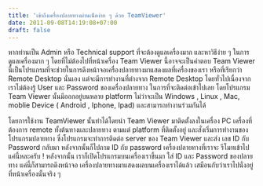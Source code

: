 ```yaml
---
title: 'เข้าถึงเครื่องปลายทางผ่านเน็ตง่าย ๆ ด้วย TeamViewer'
date: 2011-09-08T14:19:08+07:00
draft: false
---
```

หากท่านเป็น Admin หรือ Technical support ที่จะต้องดูแลเครื่องมาก และหาวิธีง่าย ๆ ในการดูแลเครื่องมาก ๆ โดยที่ไม่ต้องไปที่หน้าเครื่อง  Team Viewer นี้อาจจะเป็นคำตอบ
Team Viewer นี้เป็นโปรแกรมที่จะช่วยในการดึงหน้าจอเครื่องปลายทางมาแสดงผลที่เครื่องของเรา หรือที่เรียกว่า Remote Desktop นั่นเอง  แต่จะมีการทำงานที่ต่างจาก Remote Desktop โดยทั่วไปเนื่องจากเราไม่ต้องรู้ User และ Password ของเครื่องปลายทาง ในการที่จะติดต่อเข้าไปเลย โดยโปรแกรม Team Viewer นั้นมีออกอยู่บนหลาย platform ไม่ว่าจะเป็น Windows , Linux , Mac, moblie Device ( Android , Iphone, Ipad)  และสามารถทำงานร่วมกันได้


โดยการใช้งาน TeamViewer นั้นทำได้โดยนำ Team Viewer มาติดตั้งลงในเครื่อง PC เครื่องที่ต้องการ remote ทั้งต้นทางและปลายทาง  ตามแต่ platform ที่ติดตั้งอยู่  และสั่งเริ่มการทำงานของโปรแกรมปลายทาง ซึ่งโปรแกรมจะทำการติดต่อ server ของ Team Viewer และส่ง เลข ID กับ Password กลับมา หลังจากนั้นก็ไปถาม ID กับ password เครื่องปลายทางที่เราจะ รีโมทเข้าไป แค่นี้หละครับ ! หลังจากนั้น เราก็เปิดโปรแกรมบนเครื่องเราขึ้นมา ใส่ ID และ Password ของปลายทาง แค่นี้ก็สามารถดึงหน้าจอ เครื่องปลายทางมาแสดงผลบนเครื่องเราได้แล้ว เสมือนกับว่าเราไปนั่งอยู่ที่หน้าเครื่องนั้นจริง ๆ 
